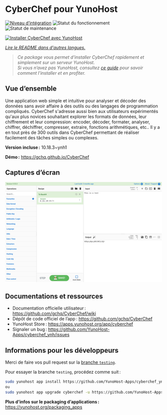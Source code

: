 <!--
Nota bene : ce README est automatiquement généré par <https://github.com/YunoHost/apps/tree/master/tools/readme_generator>
Il NE doit PAS être modifié à la main.
-->

# CyberChef pour YunoHost

[![Niveau d’intégration](https://dash.yunohost.org/integration/cyberchef.svg)](https://dash.yunohost.org/appci/app/cyberchef) ![Statut du fonctionnement](https://ci-apps.yunohost.org/ci/badges/cyberchef.status.svg) ![Statut de maintenance](https://ci-apps.yunohost.org/ci/badges/cyberchef.maintain.svg)

[![Installer CyberChef avec YunoHost](https://install-app.yunohost.org/install-with-yunohost.svg)](https://install-app.yunohost.org/?app=cyberchef)

*[Lire le README dans d'autres langues.](./ALL_README.md)*

> *Ce package vous permet d’installer CyberChef rapidement et simplement sur un serveur YunoHost.*  
> *Si vous n’avez pas YunoHost, consultez [ce guide](https://yunohost.org/install) pour savoir comment l’installer et en profiter.*

## Vue d’ensemble

Une application web simple et intuitive pour analyser et décoder des données sans avoir affaire à des outils ou des langages de programmation compliqués. CyberChef s'adresse aussi bien aux utilisateurs expérimentés qu'aux plus novices souhaitant explorer les formats de données, leur chiffrement et leur compression: encoder, décoder, formater, analyser, chiffrer, déchiffrer, compresser, extraire, fonctions arithmétiques, etc.. Il y a en tout près de 300 outils dans CyberChef permettant de réaliser facilement des tâches simples ou complexes.


**Version incluse :** 10.18.3~ynh1

**Démo :** <https://gchq.github.io/CyberChef>

## Captures d’écran

![Capture d’écran de CyberChef](./doc/screenshots/cyberchef_ynh.png)

## Documentations et ressources

- Documentation officielle utilisateur : <https://github.com/gchq/CyberChef/wiki>
- Dépôt de code officiel de l’app : <https://github.com/gchq/CyberChef>
- YunoHost Store : <https://apps.yunohost.org/app/cyberchef>
- Signaler un bug : <https://github.com/YunoHost-Apps/cyberchef_ynh/issues>

## Informations pour les développeurs

Merci de faire vos pull request sur la [branche `testing`](https://github.com/YunoHost-Apps/cyberchef_ynh/tree/testing).

Pour essayer la branche `testing`, procédez comme suit :

```bash
sudo yunohost app install https://github.com/YunoHost-Apps/cyberchef_ynh/tree/testing --debug
ou
sudo yunohost app upgrade cyberchef -u https://github.com/YunoHost-Apps/cyberchef_ynh/tree/testing --debug
```

**Plus d’infos sur le packaging d’applications :** <https://yunohost.org/packaging_apps>
